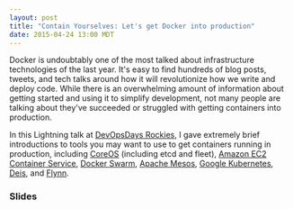 ```yaml
---
layout: post
title: "Contain Yourselves: Let's get Docker into production"
date: 2015-04-24 13:00 MDT
---
```


Docker is undoubtably one of the most talked about infrastructure technologies of the last year. It's easy to find hundreds of blog posts, tweets, and tech talks around how it will revolutionize how we write and deploy code. While there is an overwhelming amount of information about getting started and using it to simplify development, not many people are talking about they've succeeded or struggled with getting containers into production.

In this Lightning talk at [DevOpsDays Rockies](http://www.devopsdaysrox.org/), I gave extremely brief introductions to tools you may want to use to get containers running in production, including [CoreOS](https://coreos.com/) (including etcd and fleet), [Amazon EC2 Container Service](http://aws.amazon.com/ecs/), [Docker Swarm](https://docs.docker.com/swarm/), [Apache Mesos](http://mesos.apache.org/), [Google Kubernetes](http://kubernetes.io/), [Deis](http://deis.io/), and [Flynn](https://flynn.io/).

<!-- more -->

### Slides

<script async class="speakerdeck-embed" data-id="0d4b8236b4b341cabfdefbfb1ec81350" data-ratio="1.77777777777778" src="//speakerdeck.com/assets/embed.js"></script>
